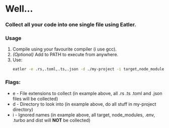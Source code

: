 # Well...

### Collect all your code into one single file using Eatler.


### Usage
1. Compile using your favourite compiler (i use gcc).
2. _(Optional)_ Add to PATH to execute from anywhere.
3. Use:
   ```bash
   eatler -e .rs,.toml,.ts,.json -d ./my-project -i target,node_modules,.env,.turbo,dist
    ```
### Flags: 
- e - File extensions to collect (in example above, all .rs .ts .toml and .json files will be collected)
- d - Directory to look into (in example above, do all stuff in my-project directory)
- i - Ignored names (in example above, all target, node_modules, .env, .turbo and dist will **NOT** be collected)
